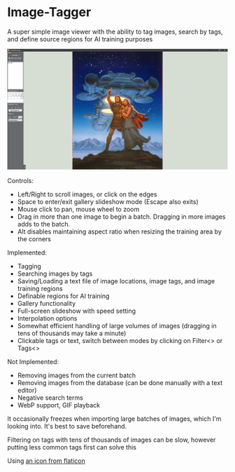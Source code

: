 # Image-Tagger
A super simple image viewer with the ability to tag images, search by tags, and define source regions for AI training purposes

![preview image](ImageTagger_v5.png)

Controls:
* Left/Right to scroll images, or click on the edges
* Space to enter/exit gallery slideshow mode (Escape also exits)
* Mouse click to pan, mouse wheel to zoom
* Drag in more than one image to begin a batch. Dragging in more images adds to the batch.
* Alt disables maintaining aspect ratio when resizing the training area by the corners

Implemented:
* Tagging
* Searching images by tags
* Saving/Loading a text file of image locations, image tags, and image training regions
* Definable regions for AI training
* Gallery functionality
* Full-screen slideshow with speed setting
* Interpolation options
* Somewhat efficient handling of large volumes of images (dragging in tens of thousands may take a minute)
* Clickable tags or text, switch between modes by clicking on Filter<> or Tags<>

Not Implemented:
* Removing images from the current batch
* Removing images from the database (can be done manually with a text editor)
* Negative search terms
* WebP support, GIF playback

It occasionally freezes when importing large batches of images, which I'm looking into. It's best to save beforehand.

Filtering on tags with tens of thousands of images can be slow, however putting less common tags first can solve this

Using [an icon from flaticon](https://www.flaticon.com/free-icon/computer_8891318)
